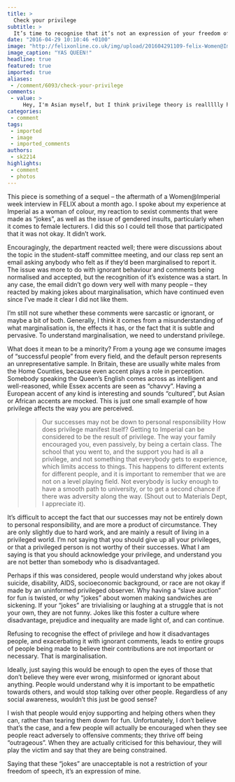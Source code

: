 ```yaml
---
title: >
  Check your privilege
subtitle: >
  It’s time to recognise that it’s not an expression of your freedom of speech to make jokes about marginalised parties
date: "2016-04-29 10:10:46 +0100"
image: "http://felixonline.co.uk/img/upload/201604291109-felix-Women@Imperial_Web-Banner_2-(2)--tojpeg_1425484491963_x2.jpg"
image_caption: "YAS QUEEN!"
headline: true
featured: true
imported: true
aliases:
 - /comment/6093/check-your-privilege
comments:
 - value: >
     Hey, I'm Asian myself, but I think privilege theory is reallllly harmful the way it's being preached right now. I like the concept behind it, but something is going very wrong with the way people are perceiving the message. I would agree with the implementation of privilege theory if it were done in a way that encourages people to be thankful for what they have, not in an acridly accusing way. The (general) cis white male, or privileged people in general right now feel like they are being unnecessarily shamed and antagonized for their privilege. I know their "feelings" don't take precedent over more important issues, but further shaming them is not the way to get them to change their mind. I worry all this will inevitably result in an incredibly schismatic and disharmonious society.<br>Already there is a lot of backlash/criticism of privilege theory. Some interesting videos below.<br>https://www.youtube.com/watch?v=cRsYwu8uD4I<br>https://www.youtube.com/watch?v=AOMpxsiUg2Q<br>https://www.youtube.com/watch?v=6TU50Bz3Ey0,
categories:
 - comment
tags:
 - imported
 - image
 - imported_comments
authors:
 - sk2214
highlights:
 - comment
 - photos
---
```


This piece is something of a sequel – the aftermath of a Women@Imperial week interview in FELIX about a month ago. I spoke about my experience at Imperial as a woman of colour, my reaction to sexist comments that were made as “jokes”, as well as the issue of gendered insults, particularly when it comes to female lecturers. I did this so I could tell those that participated that it was not okay. It didn’t work.

Encouragingly, the department reacted well; there were discussions about the topic in the student-staff committee meeting, and our class rep sent an email asking anybody who felt as if they’d been marginalised to report it. The issue was more to do with ignorant behaviour and comments being normalised and accepted, but the recognition of it’s existence was a start. In any case, the email didn’t go down very well with many people – they reacted by making jokes about marginalisation, which have continued even since I’ve made it clear I did not like them.

I’m still not sure whether these comments were sarcastic or ignorant, or maybe a bit of both. Generally, I think it comes from a misunderstanding of what marginalisation is, the effects it has, or the fact that it is subtle and pervasive. To understand marginalisation, we need to understand privilege.

What does it mean to be a minority? From a young age we consume images of “successful people” from every field, and the default person represents an unrepresentative sample. In Britain, these are usually white males from the Home Counties, because even accent plays a role in perception. Somebody speaking the Queen’s English comes across as intelligent and well-reasoned, while Essex accents are seen as “chavvy”. Having a European accent of any kind is interesting and sounds “cultured”, but Asian or African accents are mocked. This is just one small example of how privilege affects the way you are perceived.
> > Our successes may not be down to personal responsibility
How does privilege manifest itself? Getting to Imperial can be considered to be the result of privilege. The way your family encouraged you, even passively, by being a certain class. The school that you went to, and the support you had is all a privilege, and not something that everybody gets to experience, which limits access to things. This happens to different extents for different people, and it is important to remember that we are not on a level playing field. Not everybody is lucky enough to have a smooth path to university, or to get a second chance if there was adversity along the way. (Shout out to Materials Dept, I appreciate it).

It’s difficult to accept the fact that our successes may not be entirely down to personal responsibility, and are more a product of circumstance. They are only slightly due to hard work, and are mainly a result of living in a privileged world. I’m not saying that you should give up all your privileges, or that a privileged person is not worthy of their successes. What I am saying is  that you should acknowledge your privilege, and  understand you are not better than somebody who is disadvantaged.

Perhaps if this was considered, people would understand why jokes about suicide,  disability, AIDS, socioeconomic background, or race are not okay if made by an uninformed privileged observer. Why having a “slave auction” for fun is twisted, or why “jokes” about women making sandwiches are sickening. If your “jokes” are trivialising or laughing at a struggle that is not your own, they are not funny. Jokes like this foster a culture where disadvantage, prejudice and inequality are made light of, and can continue.

Refusing to recognise the effect of privilege and how it disadvantages people, and exacerbating it with ignorant comments, leads to entire groups of people being made to believe their contributions are not important or necessary. That is marginalisation.

Ideally, just saying this would be enough to open the eyes of those that don’t believe they were ever wrong, misinformed or ignorant about anything. People would understand why it is important to be empathetic towards others, and would stop talking over other people. Regardless of any social awareness, wouldn’t this just be good sense?

I wish that people would enjoy supporting and helping others when they can, rather than tearing them down for fun. Unfortunately, I don’t believe that’s the case, and a few people will actually be encouraged when they see people react adversely to offensive comments; they thrive off being “outrageous”. When they are actually criticised for this behaviour, they will play the victim and say that they are being constrained.

Saying that these “jokes” are unacceptable is not a restriction of your freedom of speech, it’s an expression of mine.
